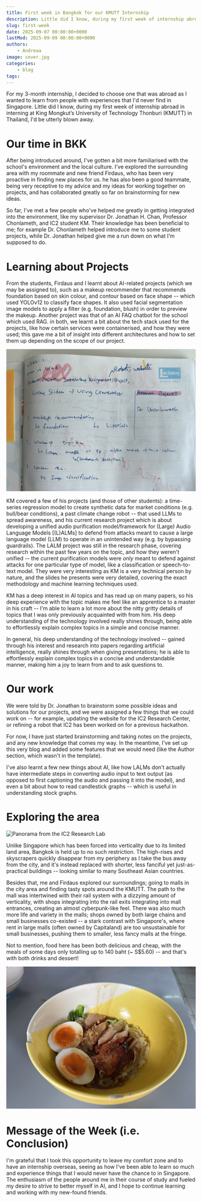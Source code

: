 ```yaml
---
title: First week in Bangkok for our KMUTT Internship
description: Little did I know, during my first week of internship abroad in Thailand in King Mongkut’s University of Technology Thonburi (KMUTT), I'd be utterly blown away.
slug: first-week
date: 2025-09-07 00:00:00+0000
lastMod: 2025-09-09 00:00:00+0000
authors:
    - Andreaa
image: cover.jpg
categories:
    - blog
tags:
---
```


For my 3-month internship, I decided to choose one that was abroad as I wanted to learn from people with experiences that I'd never find in Singapore. Little did I know, during my first week of internship abroad in interning at King Mongkut’s University of Technology Thonburi (KMUTT) in Thailand, I'd be utterly blown away.

# Our time in BKK

 After being introduced around, I've gotten a bit more familiarised with the school's environment and the local culture. I've explored the surrounding area with my roommate and new friend Firdaus, who has been very proactive in finding new places for us. he has also been a good teammate, being very receptive to my advice and my ideas for working together on projects, and has collaborated greatly so far on brainstorming for new ideas.

So far, I've met a few people who've helped me greatly in getting integrated into the environment, like my supervisor Dr. Jonathan H. Chan,  Professor Chonlameth, and IC2 student KM. Their knowledge has been beneficial to me; for example Dr. Chonlameth helped introduce me to some student projects, while Dr. Jonathan helped give me a run down on what I'm supposed to do.

# Learning about Projects

From the students, Firdaus and I learnt about AI-related projects (which we may be assigned to), such as a makeup recommender that recommends foundation based on skin colour, and contour based on face shape -- which used YOLOv12 to classify face shapes. It also used facial segmentation image models to apply a filter (e.g. foundation, blush) in order to preview the makeup. Another project was that of an AI FAQ chatbot for the school which used RAG. in both, we learnt a bit about the tech stack used for the projects, like how certain services were containerised, and how they were used; this gave me a bit of insight into different architectures and how to set them up depending on the scope of our project.

![Notes on the AI-powered makeup recommendation project](IMG_7090.jpg)

KM covered a few of his projects (and those of other students): a time-series regression model to create synthetic data for market conditions (e.g. bull/bear conditions), a past climate change robot -- that used LLMs to spread awareness, and his current research project which is about developing a unified audio purification model/framework for (Large) Audio Language Models [(L)ALMs] to defend from attacks meant to cause a large language model (LLM) to operate in an unintended way (e.g. by bypassing guardrails). The LALM project was still in the research phase, covering research within the past few years on the topic, and how they weren't unified -- the current purification models were *only* meant to defend against attacks for one particular type of model, like a classification or speech-to-text model. They were very interesting as KM is a very technical person by nature, and the slides he presents were very detailed, covering the exact methodology and machine learning techniques used. 

KM has a deep interest in AI topics and has read up on many papers, so his deep experience with the topic makes me feel like an apprentice to a master in his craft --  I'm able to learn a lot more about the nitty gritty details of topics that I was only previously acquainted with from him. His deep understanding of the technology involved really shines through, being able to effortlessly explain complex topics in a simple and concise manner.

In general, his deep understanding of the technology involved -- gained through his interest and research into papers regarding artificial intelligence, really shines through when giving presentations; he is able to effortlessly explain complex topics in a concise and understandable manner, making him a joy to learn from and to ask questions to.

# Our work

We were told by Dr. Jonathan to brainstorm some possible ideas and solutions for our projects, and we were assigned a few things that we could work on -- for example, updating the website for the IC2 Research Center, or refining a robot that IC2 has been worked on for a previous hackathon.

For now, I have just started brainstorming and taking notes on the projects, and any new knowledge that comes my way. In the meantime, I've set up this very blog and added some features that we would need (like the Author section, which wasn't in the template).

I've also learnt a few new things about AI, like how LALMs don't actually have intermediate steps in converting audio input to text output (as opposed to first captioning the audio and passing it into the model), and even a bit about how to read candlestick graphs -- which is useful in understanding stock graphs. 

# Exploring the area

![Panorama from the IC2 Research Lab](IMG_7093.jpg)

Unlike Singapore which has been forced into verticality due to its limited land area, Bangkok is held up to no such restriction. The high-rises and skyscrapers quickly disappear from my periphery as I take the bus away from the city, and it's instead replaced with shorter, less fanciful yet just-as-practical buildings -- looking similar to many Southeast Asian countries.

Besides that, me and Firdaus explored our surroundings; going to malls in the city area and finding tasty spots around the KMUTT. The path to the mall was intertwined with their rail system with a dizzying amount of verticality, with shops integrating into the rail exits integrating into mall entrances, creating  an almost cyberpunk-like feel. There was also much more life and variety in the malls; shops owned by both large chains and small businesses co-existed -- a stark contrast with Singapore's, where rent in large malls (often owned by Capitaland) are too unsustainable for small businesses, pushing them to smaller, less fancy malls at the fringe.

Not to mention, food here has been both delicious and cheap, with the meals of some days only totalling up to 140 baht (~ S$5.60) -- and that's with both drinks and dessert! 

![Duck noodles with duck eggs (nom)](IMG_7068.jpg)

# Message of the Week (i.e. Conclusion)

I'm grateful that I took this opportunity to leave my comfort zone and to have an internship overseas, seeing as how I've been able to learn so much and experience things that I would never have the chance to in Singapore. The enthusiasm of the people around me in their course of study and fueled my desire to strive to better myself in AI, and I hope to continue learning and working with my new-found friends.
